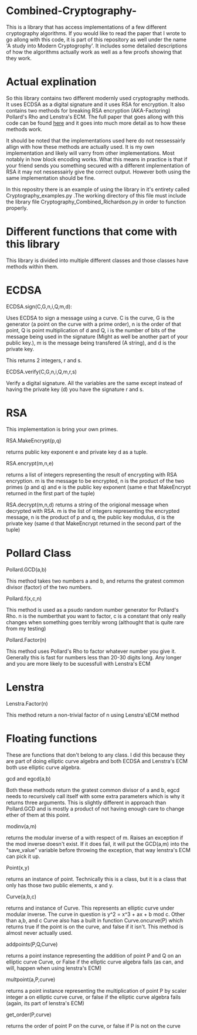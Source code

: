 # Combined-Cryptography-
This is a library that has access implementations of a few different cryptography algorithms. If you would like to read the paper that I wrote to go allong with this code, it is part of this repository as well under the name 'A study into Modern Cryptogrophy'. It includes some detailed descriptions of how the algorithms actually work as well as a few proofs showing that they work.

# Actual explination
So this library contains two different modernly used cryptography methods. It uses ECDSA as a digital signature and it uses RSA for encryption. It also contains two methods for breaking RSA encryption (AKA-Factoring) Pollard's Rho and Lenstra's ECM. The full paper that goes allong with this code can be found [here](https://github.com/Doug-Richardson/Combined-Cryptography-/blob/master/A%20study%20into%20Modern%20Cryptogrophy.pdf "A study into Modern Cryptogrophy") and it goes into much more detail as to how these methods work.

It should be noted that the implementations used here do not nessessairly allign with how these methods are actually used. It is my own implementation and likely will varry from other implementations. Most notably in how block encoding works. What this means in practice is that if your friend sends you something secured with a different implementation of RSA it may not nessessairly give the correct output. However both using the same implementation should be fine.

In this repositry there is an example of using the library in it's entirety called Cryptography_examples.py .The working directory of this file must include the library file Cryptography_Combined_Richardson.py in order to function properly.

# Different functions that come with this library
This library is divided into multiple different classes and those classes have methods within them.

# ECDSA
ECDSA.sign(C,G,n,i,Q,m,d):

  Uses ECDSA to sign a message using a curve. C is the curve, G is the generator (a point on the curve with a prime order), n is the order of that point, Q is point multiplication of d and Q, i is the number of bits of the message being used in the signature (Might as well be another part of your public key.), m is the message being transfered (A string), and d is the private key.
  
  This returns 2 integers, r and s.

ECDSA.verify(C,G,n,i,Q,m,r,s)

  Verify a digital signature. All the variables are the same except instead of having the private key (d) you have the signature r and s.

# RSA
This implementation is bring your own primes.

RSA.MakeEncrypt(p,q)
  
  returns public key exponent e and private key d as a tuple.
 
RSA.encrypt(m,n,e)
  
  returns a list of integers representing the result of encrypting with RSA encryption. m is the message to be encrypted, n is the product of the two primes (p and q) and e is the public key exponent (same e that MakeEncrypt returned in the first part of the tuple)
  
RSA.decrypt(m,n,d)
  returns a string of the origional message when decrypted with RSA. m is the list of integers representing the encrypted message, n is the product of p and q, the public key modulus, d is the private key (same d that MakeEncrypt returned in the second part of the tuple)

# Pollard Class
Pollard.GCD(a,b)

  This method takes two numbers a and b, and returns the gratest common divisor (factor) of the two numbers.

Pollard.f(x,c,n)

  This method is used as a psudo random number generator for Pollard's Rho. n is the numberthat you want to factor, c is a constant that only really changes when something goes terribly wrong (althought that is quite rare from my testing)

Pollard.Factor(n)

  This method uses Pollard's Rho to factor whatever number you give it. Generally this is fast for numbers less than 20-30 digits long. Any longer and you are more likely to be sucessfull with Lenstra's ECM
# Lenstra
Lenstra.Factor(n)

  This method return a non-trivial factor of n using Lenstra'sECM method 

# Floating functions
These are functions that don't belong to any class. I did this because they are part of doing elliptic curve algebra and both ECDSA and Lenstra's ECM both use elliptic curve algebra.

gcd and egcd(a,b)

  Both these methods return the gratest common divisor of a and b, egcd needs to recursively call itself with some extra parameters which is why it returns three arguments. This is slightly different in approach than Pollard.GCD and is mostly a product of not having enough care to change ether of them at this point.

modinv(a,m)

  returns the modular inverse of a with respect of m. Raises an exception if the mod inverse doesn't exist. If it does fail, it will put the GCD(a,m) into the "save_value" variable before throwing the exception, that way lenstra's ECM can pick it up. 

Point(x,y)

  returns an instance of point. Technically this is a class, but it is a class that only has those two public elements, x and y.

Curve(a,b,c)

  returns and instance of Curve. This represents an elliptic curve under modular inverse. The curve in question is y^2 = x^3 + ax + b mod c. Other than a,b, and c Curve also has a built in function Curve.oncurve(P) which returns true if the point is on the curve, and false if it isn't. This method is almost never actually used.

addpoints(P,Q,Curve)

  returns a point instance representing the addition of point P and Q on an elliptic curve Curve, or False if the elliptic curve algebra fails (as can, and will, happen when using lenstra's ECM)

multpoint(a,P,curve)

  returns a point instance representing the multiplication of point P by scaler integer a on elliptic curve curve, or false if the elliptic curve algebra fails (again, its part of lenstra's ECM)

get_order(P,curve)

  returns the order of point P on the curve, or false if P is not on the curve
